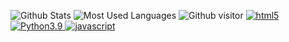 ![Github Stats](https://github-readme-stats.vercel.app/api?username=PeterCoast&show_icons=true&theme=default_repocard&count_private=true)
![Most Used Languages](https://github-readme-stats.vercel.app/api/top-langs/?username=PeterCoast&theme=default_repocard&layout=compact)
![Github visitor](https://visitor-badge.glitch.me/badge?page_id=PeterCoast)
<a href="https://www.w3.org/html/" target="_blank"> <img src="https://img.shields.io/badge/HTML-5-brightgreen.svg" alt="html5"/> </a>
<a href="https://www.python.org" target="_blank"> <img src="https://img.shields.io/badge/Python-3.9-brightgreen.svg" alt="Python3.9" /> </a>
<a href="https://developer.mozilla.org/en-US/docs/Web/JavaScript" target="_blank"> <img src="https://img.shields.io/badge/JavaScript-success.svg" alt="javascript"/> </a>

